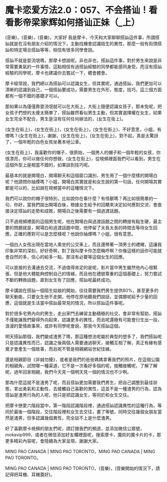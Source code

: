 # 魔卡恋爱方法2.0：057、不会搭讪！看看影帝梁家辉如何搭讪正妹（_上）

(音樂)，(音樂)，(音樂)，大家好 我是摩卡，今天和大家聊聊搭訕這件事，所謂搭訕就是在沒有朋友介紹的情況下，主動找機會認識陌生的異性，那麼一般有街頭搭訕和特定場合搭訕等等，相信有很多同學會說。

搭訕不就是耍流氓嗎，那摩卡想說呢，非也非也，搭訕這件事，對於男生來說是非常需要勇氣的一件事情，這點相信有過搭訕經驗的同學都能感同身受，而沒有搭訕經驗的同學呢，摩卡也建議你去嘗試一下，體會體會。

摩卡經常說，我們總以為搭訕可以認識女生，但其實呢，通過搭訕，我們更加可以清晰的認識到自己，一個搭訕要成功，需要男生在外形，態度，技巧，這三個方面都有一個不錯的基礎才可以。

那如果以為僅僅靠耍流氓就可以在大街上，大街上隨便認識女孩子，那未免呢，把女孩子們想的太傻太簡單了，搭訕雖然看似男生主動，但其實選擇權在女生，如果女生完全不配合，男生是沒有任何任何辦法的，(女生在街上)。

(女生在街上)，(女生在街上)，(女生在街上)，(女生在街上)，不好意思，小姐，有煙嗎？(女生在街上)，謝謝，(女生在街上)，(女生在街上)，對不起，真是太驚訝了，一個年輕的白色女孩坐著本地公車。

(女生在街上)，我喜歡你的帽子，很原始，一個男人的帽子和一個年輕的女孩，你很漂亮，你可以做任何你想做，(女生在街上)，從視頻裡面我們可以看到，男生在這個外型上是相當不錯的，如果談到技巧呢。

最基本的就是開場白，開場聊天和這個窗口識別，男生用了一個什麼樣的開場白呢？他請問你抽煙嗎？小姐，開場白其實就是和女生說的第一句話，任何開場其實都是可以的，比如說在視頻當中的這種情況下。

我們可以說你的帽子很特別，比如說你在看什麼？有怪獸嗎？再比如很簡單的一句，你好，當我們拋出開場白後，根據女生給予的回饋來決定如何應對交流，會直接決定搭訕的走勢和成敗，開場白之後需要有一個過渡話題。

只不過視頻裡面的這個男生呢，他在開場白與過渡話題之間的轉接有點生硬，最主要的問題就是，開場白和過渡話題中間，他停留了太長太長的時間去等待女生回應，正確的應對可以是怎麼樣呢？他說你抽煙嗎？小姐，很有意思。

一個白人女孩出現在當地人乘坐的公交車上，而且還帶著一頂男士的禮帽，這讓我印象非常的深刻，好好奇啊，對了我叫摩卡你怎麼稱呼啊？你像這樣的話你可能就會自然的多，信心的給多一點，那沒有必要等這個女生的回應。

可以直接的去溝通去交流，不過值得肯定的是呢，影片當中男生雖然他內心很緊張，但是他大體能夠控制自己的情緒，而且他在禮貌尊重的這個基礎上，努力嘗試不斷的轉換話題，直到女生有了回應，搭訕呢最終成功。

摩卡講說在搭訕一個陌生姑娘的開始，往往需要我們男生提供80%，甚至更多的聊天動能，只要女生他不走開，他停在原地聽我們說話，並偶爾呢給予少量的回應，這個就是生活當中搭訕最常見的情況，所以搭訕這件事呢。

對於很多宅男內向的男生，走出家門去練習主動積極的社交，會非常有幫助，搭訕不僅能讓我們變得外向起來，認識更多的異性，而且呢還極有可能會衍生出一段，浪漫的愛情故事來，或許有同學呢會說，那我今天搭訕這個。

明天搭訕那個，我們變成渣男了嗎，那這種想法呢屬於典型的想多了，我們搭訕呢只是認識異性而已，認識之後兩個人需要通過聊天，接觸互相了解，真正有緣有感覺才會產生一個故事，而且呢不管是相親網站世紀佳緣。

還是相親節目《非誠勿擾》，或者是我們的爸爸媽媽拿著我們的照片，在這個公園的相親角，試問哪一種渠道，它不是一次看好多個的呢，接觸接觸呢，了解了解呢，過年回家相親，我們今天見一個明天見一個的情況也不少啊。

那為什麼這就不是渣男了呢，而且搭訕更加需要我們男生，把自己調整到最佳狀態，拿出勇氣和主動性，去接觸自己喜歡的異性，這並不是一種渣男的行為，認為搭訕是渣男行為的人呢，他只是把認識女生，等同於和女生交往。

把摩卡戀愛六階段當中，第一階段認識階段裡，通過搭訕認識異性的這種行為，等同於最後一個階段，交往階段裡和女生去交往，畫了等號，同時交往幾個女朋友當然是渣男，但多認識幾個異性，完全談不上是什麼渣男。

好了喜歡摩卡視頻的朋友們呢，請訂閱我們的頻道，並添加微信公眾號，mokavip999，或者在微信添加好友欄裡面呢，搜索摩卡，魔術的魔卡片的卡，那更多精彩內容呢，會陸續為大家呈現，謝謝大家。

MING PAO CANADA | MING PAO TORONTO，MING PAO CANADA | MING PAO TORONTO。

MING PAO CANADA | MING PAO TORONTO，(音樂)，(音樂開始的情況下，請記得把耳機、耳機蓋好)。

